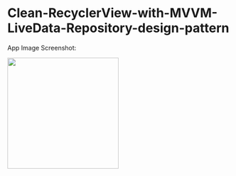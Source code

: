 # Clean-RecyclerView-with-MVVM-LiveData-Repository-design-pattern

App Image Screenshot:

<img src="https://drive.google.com/uc?export=view&id=1ZqgReBAEKtbetjaYqmrn2g7z-FpvpMUQ" width="250">
